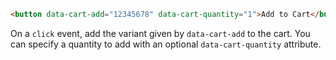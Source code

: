 ```html
<button data-cart-add="12345678" data-cart-quantity="1">Add to Cart</button>
```

On a `click` event, add the variant given by `data-cart-add` to the cart.
You can specify a quantity to add with an optional `data-cart-quantity` attribute.
